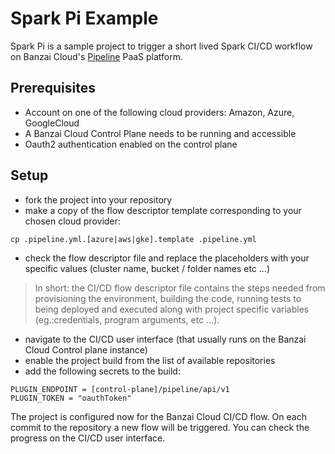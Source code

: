 # Spark Pi Example

Spark Pi is a sample project to trigger a short lived Spark CI/CD workflow on Banzai Cloud's [Pipeline](https://github.com/banzaicloud/pipeline) PaaS platform.

## Prerequisites

* Account on one of the following cloud providers: Amazon, Azure, GoogleCloud
* A Banzai Cloud Control Plane needs to be running and accessible
* Oauth2 authentication enabled on the control plane

## Setup

* fork the project into your repository
* make a copy of the flow descriptor template corresponding to your chosen cloud provider:
```
cp .pipeline.yml.[azure|aws|gke].template .pipeline.yml
```
* check the flow descriptor file and replace the placeholders with your specific values (cluster name, bucket / folder names etc ...)

> In short: the CI/CD flow descriptor file contains the steps needed from provisioning the environment, building the code, running tests to being deployed and executed along with project specific variables (eg.:credentials, program arguments, etc ...).

* navigate to the CI/CD user interface (that usually runs on the Banzai Cloud Control plane instance)
* enable the project build from the list of available repositories
* add the following secrets to the build:

```
PLUGIN_ENDPOINT = [control-plane]/pipeline/api/v1
PLUGIN_TOKEN = "oauthToken"
```

The project is configured now for the Banzai Cloud CI/CD flow. On each commit to the repository a new flow will be triggered. You can check the progress on the CI/CD user interface.
